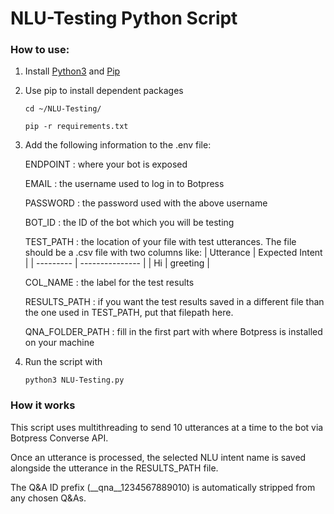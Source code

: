 # NLU-Testing Python Script

### How to use:

1. Install [Python3](https://www.python.org/downloads/) and [Pip](https://pypi.org/project/pip/)


2. Use pip to install dependent packages

    `cd ~/NLU-Testing/`

    `pip -r requirements.txt`

3. Add the following information to the .env file:

    ENDPOINT
    : where your bot is exposed

    EMAIL
    : the username used to log in to Botpress

    PASSWORD
    : the password used with the above username

    BOT_ID
    : the ID of the bot which you will be testing

    TEST_PATH
    : the location of your file with test utterances. The file should be a .csv file with two columns like:
    | Utterance | Expected Intent |
    | --------- | --------------- |
    | Hi        |   greeting      |

    COL_NAME
    : the label for the test results

    RESULTS_PATH
    : if you want the test results saved in a different file than the one used in TEST_PATH, put that filepath here.

    QNA_FOLDER_PATH
    : fill in the first part with where Botpress is installed on your machine

4. Run the script with

    `python3 NLU-Testing.py`

### How it works

This script uses multithreading to send 10 utterances at a time to the bot via Botpress Converse API.

Once an utterance is processed, the selected NLU intent name is saved alongside the utterance in the RESULTS_PATH file.

The Q&A ID prefix (__qna__1234567889010) is automatically stripped from any chosen Q&As.
